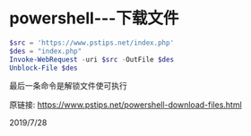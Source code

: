 # powershell---下载文件

```powershell
$src = 'https://www.pstips.net/index.php'
$des = "index.php"
Invoke-WebRequest -uri $src -OutFile $des
Unblock-File $des
```

最后一条命令是解锁文件使可执行  

原链接: https://www.pstips.net/powershell-download-files.html  


2019/7/28  
